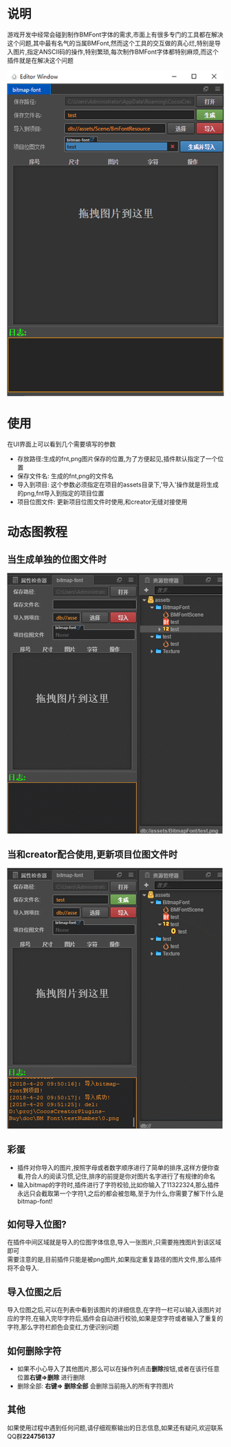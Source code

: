 # 说明
游戏开发中经常会碰到制作BMFont字体的需求,市面上有很多专门的工具都在解决这个问题,其中最有名气的当属BMFont,然而这个工具的交互做的真心烂,特别是导入图片,指定ANSCII码的操作,特别繁琐,每次制作BMFont字体都特别麻烦,而这个插件就是在解决这个问题

![](scene2.png)
# 使用
在UI界面上可以看到几个需要填写的参数
- 存放路径:生成的fnt,png图片保存的位置,为了方便起见,插件默认指定了一个位置
- 保存文件名: 生成的fnt,png的文件名
- 导入到项目: 这个参数必须指定在项目的assets目录下,'导入'操作就是将生成的png,fnt导入到指定的项目位置
- 项目位图文件: 更新项目位图文件时使用,和creator无缝对接使用

# 动态图教程
## 当生成单独的位图文件时
![](gen1.gif)
## 当和creator配合使用,更新项目位图文件时
![](gen2.gif)

## 彩蛋
- 插件对你导入的图片,按照字母或者数字顺序进行了简单的排序,这样方便你查看,符合人的阅读习惯,记住,排序的前提是你对图片名字进行了有规律的命名
- 输入bitmap的字符时,插件进行了字符校验,比如你输入了11322324,那么插件永远只会截取第一个字符1,之后的都会被忽略,至于为什么,你需要了解下什么是bitmap-font!


## 如何导入位图?
在插件中间区域就是导入的位图字体信息,导入一张图片,只需要拖拽图片到该区域即可   
需要注意的是,目前插件只能是被png图片,如果指定重复路径的图片文件,那么插件将不会导入.
## 导入位图之后
导入位图之后,可以在列表中看到该图片的详细信息,在字符一栏可以输入该图片对应的字符,在输入完毕字符后,插件会自动进行校验,如果是空字符或者输入了重复的字符,那么字符栏颜色会变红,方便识别问题

## 如何删除字符
- 如果不小心导入了其他图片,那么可以在操作列点击**删除**按钮,或者在该行任意位置**右键=>删除** 进行删除
- 删除全部: **右键=> 删除全部** 会删除当前拖入的所有字符图片

## 其他
如果使用过程中遇到任何问题,请仔细观察输出的日志信息,如果还有疑问,欢迎联系QQ群**224756137**